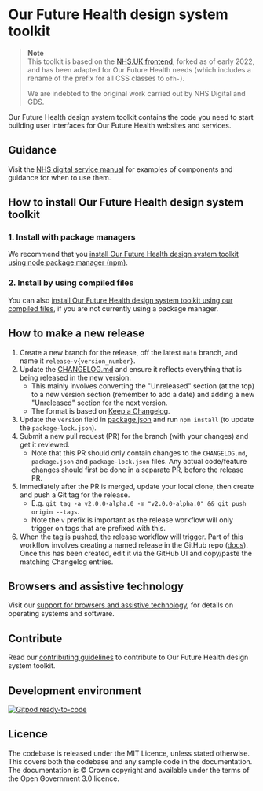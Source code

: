 # Our Future Health design system toolkit

> **Note** <br>
> This toolkit is based on the [NHS.UK frontend](https://github.com/nhsuk/nhsuk-frontend), forked as of early 2022, and has been adapted for Our Future Health needs (which includes a rename of the prefix for all CSS classes to `ofh-`).
>
> We are indebted to the original work carried out by NHS Digital and GDS.

Our Future Health design system toolkit contains the code you need to start building user interfaces for Our Future Health websites and services.

## Guidance

Visit the [NHS digital service manual](https://service-manual.nhs.uk/) for examples of components and guidance for when to use them.

## How to install Our Future Health design system toolkit

### 1. Install with package managers

We recommend that you [install Our Future Health design system toolkit using node package manager (npm)](/docs/installation/installing-with-npm.md).

### 2. Install by using compiled files

You can also [install Our Future Health design system toolkit using our compiled files](/docs/installation/installing-compiled.md), if you are not currently using a package manager.

## How to make a new release

1. Create a new branch for the release, off the latest `main` branch, and name it `release-v{version_number}`.
1. Update the [CHANGELOG.md](CHANGELOG.md) and ensure it reflects everything that is being released in the new version.
    - This mainly involves converting the "Unreleased" section (at the top) to a new version section (remember to add a date) and adding a new "Unreleased" section for the next version.
    - The format is based on [Keep a Changelog](https://keepachangelog.com/en/1.0.0/).
1. Update the `version` field in [package.json](package.json) and run `npm install` (to update the `package-lock.json`).
1. Submit a new pull request (PR) for the branch (with your changes) and get it reviewed.
    - Note that this PR should only contain changes to the `CHANGELOG.md`, `package.json` and `package-lock.json` files. Any actual code/feature changes should first be done in a separate PR, before the release PR.
1. Immediately after the PR is merged, update your local clone, then create and push a Git tag for the release.
    - E.g. `git tag -a v2.0.0-alpha.0 -m "v2.0.0-alpha.0" && git push origin --tags`.
    - Note the `v` prefix is important as the release workflow will only trigger on tags that are prefixed with this.
1. When the tag is pushed, the release workflow will trigger. Part of this workflow involves creating a named release in the GitHub repo ([docs](https://docs.github.com/en/repositories/releasing-projects-on-github/about-releases)). Once this has been created, edit it via the GitHub UI and copy/paste the matching Changelog entries.

## Browsers and assistive technology

Visit our [support for browsers and assistive technology](/docs/contributing/browser-support.md), for details on operating systems and software.

## Contribute

Read our [contributing guidelines](CONTRIBUTING.md) to contribute to Our Future Health design system toolkit.

## Development environment

[![Gitpod ready-to-code](https://img.shields.io/badge/Gitpod-ready--to--code-blue?logo=gitpod)](https://gitpod.io/#https://github.com/ourfuturehealth/design-system-toolkit)

## Licence

The codebase is released under the MIT Licence, unless stated otherwise. This covers both the codebase and any sample code in the documentation. The documentation is © Crown copyright and available under the terms of the Open Government 3.0 licence.
